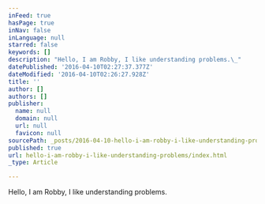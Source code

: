 ```yaml
---
inFeed: true
hasPage: true
inNav: false
inLanguage: null
starred: false
keywords: []
description: "Hello, I am Robby, I like understanding problems.\_"
datePublished: '2016-04-10T02:27:37.377Z'
dateModified: '2016-04-10T02:26:27.928Z'
title: ''
author: []
authors: []
publisher:
  name: null
  domain: null
  url: null
  favicon: null
sourcePath: _posts/2016-04-10-hello-i-am-robby-i-like-understanding-problems.md
published: true
url: hello-i-am-robby-i-like-understanding-problems/index.html
_type: Article

---
```

Hello, I am Robby, I like understanding problems.